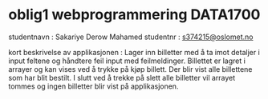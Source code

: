 # oblig1 webprogrammering DATA1700
 studentnavn : Sakariye Derow Mahamed
 studentnr : s374215@oslomet.no

 kort beskrivelse av applikasjonen : Lager inn billetter med å ta imot detaljer i input feltene og håndtere feil input med feilmeldinger. Billettet er lagret i arrayer og kan vises ved å trykke på kjøp billett. Der blir vist alle billettene som har blit bestilt. I slutt ved å trekke på slett alle billetter vil arrayet tommes og ingen billetter blir vist på applikasjonen.
